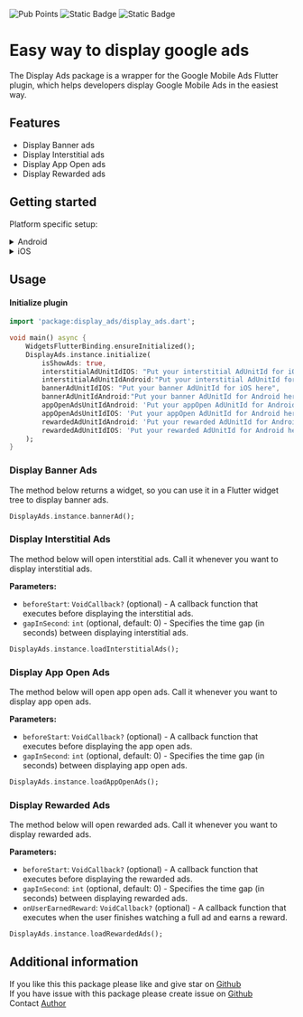 ![Pub Points](https://img.shields.io/pub/points/display_ads) ![Static Badge](https://img.shields.io/badge/Dart_Analyze-Pass-blue) ![Static Badge](https://img.shields.io/badge/License-MIT-purple?link=https%3A%2F%2Fgithub.com%2Fcodebox168%2Fdisplay_ads%2Fblob%2Fmain%2FLICENSE)

# Easy way to display google ads

The Display Ads package is a wrapper for the Google Mobile Ads Flutter plugin, which helps developers display Google Mobile Ads in the easiest way.

## Features

- Display Banner ads
- Display Interstitial ads
- Display App Open ads
- Display Rewarded ads

## Getting started

Platform specific setup:

<details>
<summary>Android</summary>

##### Make sure that your app's build file uses the following values:

- Minimum SDK version of 19 or higher
- Compile SDK version of 33 or higher

##### Update AndroidManifest.xml

The AdMob app ID must be included in the AndroidManifest.xml. Failure to do so results in a crash on app launch.

Add the AdMob app ID, as identified in the AdMob web interface, to the app's `android/app/src/main/AndroidManifest.xml` file by adding a <meta-data> tag with the name `com.google.android.gms.ads.APPLICATION_ID`. For android:value, insert your own AdMob app ID in quotes as shown:

```xml
<manifest>
    <application>
        <!-- Sample AdMob app ID for testing : ca-app-pub-3940256099942544~3347511713 -->
        <meta-data
            android:name="com.google.android.gms.ads.APPLICATION_ID"
            android:value="ca-app-pub-xxxxxxxxxxxxxxxx~yyyyyyyyyy"/>
    <application>
<manifest>
```

</details>

<details>
<summary>iOS</summary>

##### Update Info.plist

In your app's `ios/Runner/Info.plist` file, add a `GADApplicationIdentifier` key with a string value of your AdMob app ID, as identified in the AdMob web interface:

```xml
 <!-- Sample AdMob app ID for testing : ca-app-pub-3940256099942544~1458002511 -->
<key>GADApplicationIdentifier</key>
<string>ca-app-pub-################~##########</string>
<key>SKAdNetworkItems</key>
<array>
  <dict>
    <key>SKAdNetworkIdentifier</key>
    <string>cstr6suwn9.skadnetwork</string>
  </dict>
  <dict>
    <key>SKAdNetworkIdentifier</key>
    <string>4fzdc2evr5.skadnetwork</string>
  </dict>
  <dict>
    <key>SKAdNetworkIdentifier</key>
    <string>4pfyvq9l8r.skadnetwork</string>
  </dict>
  <dict>
    <key>SKAdNetworkIdentifier</key>
    <string>2fnua5tdw4.skadnetwork</string>
  </dict>
  <dict>
    <key>SKAdNetworkIdentifier</key>
    <string>ydx93a7ass.skadnetwork</string>
  </dict>
  <dict>
    <key>SKAdNetworkIdentifier</key>
    <string>5a6flpkh64.skadnetwork</string>
  </dict>
  <dict>
    <key>SKAdNetworkIdentifier</key>
    <string>p78axxw29g.skadnetwork</string>
  </dict>
  <dict>
    <key>SKAdNetworkIdentifier</key>
    <string>v72qych5uu.skadnetwork</string>
  </dict>
  <dict>
    <key>SKAdNetworkIdentifier</key>
    <string>ludvb6z3bs.skadnetwork</string>
  </dict>
  <dict>
    <key>SKAdNetworkIdentifier</key>
    <string>cp8zw746q7.skadnetwork</string>
  </dict>
  <dict>
    <key>SKAdNetworkIdentifier</key>
    <string>3sh42y64q3.skadnetwork</string>
  </dict>
  <dict>
    <key>SKAdNetworkIdentifier</key>
    <string>c6k4g5qg8m.skadnetwork</string>
  </dict>
  <dict>
    <key>SKAdNetworkIdentifier</key>
    <string>s39g8k73mm.skadnetwork</string>
  </dict>
  <dict>
    <key>SKAdNetworkIdentifier</key>
    <string>3qy4746246.skadnetwork</string>
  </dict>
  <dict>
    <key>SKAdNetworkIdentifier</key>
    <string>f38h382jlk.skadnetwork</string>
  </dict>
  <dict>
    <key>SKAdNetworkIdentifier</key>
    <string>hs6bdukanm.skadnetwork</string>
  </dict>
  <dict>
    <key>SKAdNetworkIdentifier</key>
    <string>v4nxqhlyqp.skadnetwork</string>
  </dict>
  <dict>
    <key>SKAdNetworkIdentifier</key>
    <string>wzmmz9fp6w.skadnetwork</string>
  </dict>
  <dict>
    <key>SKAdNetworkIdentifier</key>
    <string>yclnxrl5pm.skadnetwork</string>
  </dict>
  <dict>
    <key>SKAdNetworkIdentifier</key>
    <string>t38b2kh725.skadnetwork</string>
  </dict>
  <dict>
    <key>SKAdNetworkIdentifier</key>
    <string>7ug5zh24hu.skadnetwork</string>
  </dict>
  <dict>
    <key>SKAdNetworkIdentifier</key>
    <string>gta9lk7p23.skadnetwork</string>
  </dict>
  <dict>
    <key>SKAdNetworkIdentifier</key>
    <string>vutu7akeur.skadnetwork</string>
  </dict>
  <dict>
    <key>SKAdNetworkIdentifier</key>
    <string>y5ghdn5j9k.skadnetwork</string>
  </dict>
  <dict>
    <key>SKAdNetworkIdentifier</key>
    <string>n6fk4nfna4.skadnetwork</string>
  </dict>
  <dict>
    <key>SKAdNetworkIdentifier</key>
    <string>v9wttpbfk9.skadnetwork</string>
  </dict>
  <dict>
    <key>SKAdNetworkIdentifier</key>
    <string>n38lu8286q.skadnetwork</string>
  </dict>
  <dict>
    <key>SKAdNetworkIdentifier</key>
    <string>47vhws6wlr.skadnetwork</string>
  </dict>
  <dict>
    <key>SKAdNetworkIdentifier</key>
    <string>kbd757ywx3.skadnetwork</string>
  </dict>
  <dict>
    <key>SKAdNetworkIdentifier</key>
    <string>9t245vhmpl.skadnetwork</string>
  </dict>
  <dict>
    <key>SKAdNetworkIdentifier</key>
    <string>eh6m2bh4zr.skadnetwork</string>
  </dict>
  <dict>
    <key>SKAdNetworkIdentifier</key>
    <string>a2p9lx4jpn.skadnetwork</string>
  </dict>
  <dict>
    <key>SKAdNetworkIdentifier</key>
    <string>22mmun2rn5.skadnetwork</string>
  </dict>
  <dict>
    <key>SKAdNetworkIdentifier</key>
    <string>4468km3ulz.skadnetwork</string>
  </dict>
  <dict>
    <key>SKAdNetworkIdentifier</key>
    <string>2u9pt9hc89.skadnetwork</string>
  </dict>
  <dict>
    <key>SKAdNetworkIdentifier</key>
    <string>8s468mfl3y.skadnetwork</string>
  </dict>
  <dict>
    <key>SKAdNetworkIdentifier</key>
    <string>klf5c3l5u5.skadnetwork</string>
  </dict>
  <dict>
    <key>SKAdNetworkIdentifier</key>
    <string>ppxm28t8ap.skadnetwork</string>
  </dict>
  <dict>
    <key>SKAdNetworkIdentifier</key>
    <string>ecpz2srf59.skadnetwork</string>
  </dict>
  <dict>
    <key>SKAdNetworkIdentifier</key>
    <string>uw77j35x4d.skadnetwork</string>
  </dict>
  <dict>
    <key>SKAdNetworkIdentifier</key>
    <string>pwa73g5rt2.skadnetwork</string>
  </dict>
  <dict>
    <key>SKAdNetworkIdentifier</key>
    <string>mlmmfzh3r3.skadnetwork</string>
  </dict>
  <dict>
    <key>SKAdNetworkIdentifier</key>
    <string>578prtvx9j.skadnetwork</string>
  </dict>
  <dict>
    <key>SKAdNetworkIdentifier</key>
    <string>4dzt52r2t5.skadnetwork</string>
  </dict>
  <dict>
    <key>SKAdNetworkIdentifier</key>
    <string>e5fvkxwrpn.skadnetwork</string>
  </dict>
  <dict>
    <key>SKAdNetworkIdentifier</key>
    <string>8c4e2ghe7u.skadnetwork</string>
  </dict>
  <dict>
    <key>SKAdNetworkIdentifier</key>
    <string>zq492l623r.skadnetwork</string>
  </dict>
  <dict>
    <key>SKAdNetworkIdentifier</key>
    <string>3rd42ekr43.skadnetwork</string>
  </dict>
  <dict>
    <key>SKAdNetworkIdentifier</key>
    <string>3qcr597p9d.skadnetwork</string>
  </dict>
</array>
```

</details>

## Usage

#### Initialize plugin

```dart
import 'package:display_ads/display_ads.dart';

void main() async {
    WidgetsFlutterBinding.ensureInitialized();
    DisplayAds.instance.initialize(
        isShowAds: true,
        interstitialAdUnitIdIOS: "Put your interstitial AdUnitId for iOS here",
        interstitialAdUnitIdAndroid:"Put your interstitial AdUnitId for Android here",
        bannerAdUnitIdIOS: "Put your banner AdUnitId for iOS here",
        bannerAdUnitIdAndroid:"Put your banner AdUnitId for Android here",
        appOpenAdsUnitIdAndroid: 'Put your appOpen AdUnitId for Android here',
        appOpenAdsUnitIdIOS: 'Put your appOpen AdUnitId for Android here',
        rewardedAdUnitIdAndroid: 'Put your rewarded AdUnitId for Android here',
        rewardedAdUnitIdIOS: 'Put your rewarded AdUnitId for Android here',
    );
}
```

### Display Banner Ads

The method below returns a widget, so you can use it in a Flutter widget tree to display banner ads.

```dart
DisplayAds.instance.bannerAd();
```

### Display Interstitial Ads

The method below will open interstitial ads. Call it whenever you want to display interstitial ads.

**Parameters:**

- `beforeStart`: `VoidCallback?` (optional) - A callback function that executes before displaying the interstitial ads.
- `gapInSecond`: `int` (optional, default: 0) - Specifies the time gap (in seconds) between displaying interstitial ads.

```dart
DisplayAds.instance.loadInterstitialAds();
```

### Display App Open Ads

The method below will open app open ads. Call it whenever you want to display app open ads.

**Parameters:**

- `beforeStart`: `VoidCallback?` (optional) - A callback function that executes before displaying the app open ads.
- `gapInSecond`: `int` (optional, default: 0) - Specifies the time gap (in seconds) between displaying app open ads.

```dart
DisplayAds.instance.loadAppOpenAds();
```

### Display Rewarded Ads

The method below will open rewarded ads. Call it whenever you want to display rewarded ads.

**Parameters:**

- `beforeStart`: `VoidCallback?` (optional) - A callback function that executes before displaying the rewarded ads.
- `gapInSecond`: `int` (optional, default: 0) - Specifies the time gap (in seconds) between displaying rewarded ads.
- `onUserEarnedReward`: `VoidCallback?` (optional) - A callback function that executes when the user finishes watching a full ad and earns a reward.

```dart
DisplayAds.instance.loadRewardedAds();
```

## Additional information

If you like this this package please like and give star on [Github](https://github.com/codebox168/display_ads)\
If you have issue with this package please create issue on [Github](https://github.com/codebox168/display_ads)\
Contact [Author](https://www.facebook.com/kememsothea)
